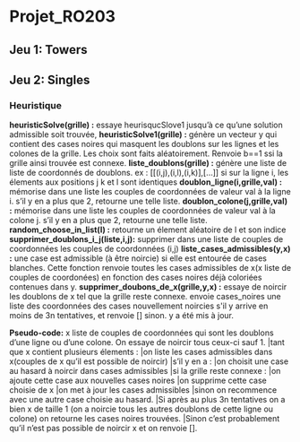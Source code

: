 Projet_RO203
=================
 ## Jeu 1: Towers
 ## Jeu 2: Singles
  ### Heuristique
**heuristicSolve(grille) :** essaye heurisqucSlove1 jusqu’à ce qu’une solution admissible soit trouvée,
**heuristicSolve1(grille) :** génère un vecteur y qui contient des cases noires qui masquent les doublons  sur les lignes et les colones de la grille. Les choix sont faits aléatoirement. Renvoie b==1 ssi la grille ainsi trouvée est connexe.
**liste_doublons(grille) :** génère une liste de liste de coordonnés de doublons. ex : [[(i,j),(i,l),(i,k)],[…]] si sur la ligne i, les élements aux positions j k et l sont identiques
**doublon_ligne(i,grille,val) :** mémorise dans une liste les couples de coordonnées de valeur val à la ligne i. s’il y en a plus que 2, retourne une telle liste.
**doublon_colone(j,grille,val) :** mémorise dans une liste les couples de coordonnées de valeur val à la colone j. s’il y en a plus que 2, retourne une telle liste.
**random_choose_in_list(l) :** retourne un élement aléatoire de l et son indice
**supprimer_doublons_i_j(liste,i,j):** supprimer dans une liste de couples de coordonnées les couples de coordonnées (i,j)
**liste_cases_admissibles(y,x) :** une case est admissible (à être noircie) si elle est entourée de cases blanches. Cette fonction renvoie toutes les cases admissibles de x(x liste de couples de coordonées) en fonction des cases noires déjà coloriées contenues dans y.
**supprimer_doubons_de_x(grille,y,x) :** essaye de noircir les doublons de x tel que la grille reste connexe. envoie cases_noires une liste des coordonnées des cases nouvellement noircies s'il y arrive en moins de 3n tentatives, et renvoie [] sinon. y a été mis à jour.

**Pseudo-code:**
x liste de couples de coordonnées qui sont les doublons d’une ligne ou d’une colone. On essaye de noircir tous ceux-ci sauf 1.
 |tant que x contient plusieurs élements :
   |on liste les cases admissibles dans x(couples de x qu’il est possible de noircir)
   |s’il y en a :
     |on choisit une case au hasard à noircir dans cases admissibles
     |si la grille reste connexe :
      |on ajoute cette case aux nouvelles cases noires
      |on supprime cette case choisie de x
      |on met à jour les cases admissibles
    |sinon on recommence avec une autre case choisie au hasard.
 |Si après au plus 3n tentatives on a bien x de taille 1 (on a noircie tous les autres doublons de cette ligne ou colone) on retourne les cases noires trouvées. 
 |Sinon c’est probablement qu’il n’est pas possible de noircir x et on renvoie [].
